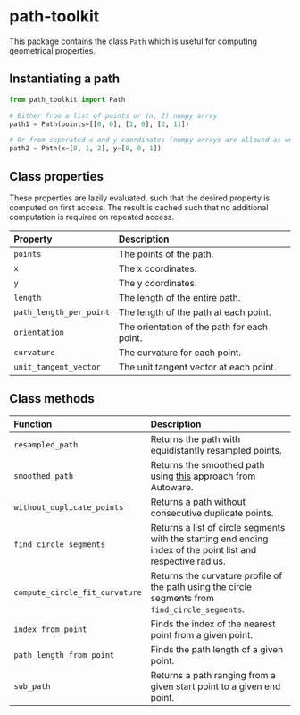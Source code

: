 # path-toolkit

This package contains the class `Path` which is useful for computing geometrical properties.

## Instantiating a path

```python
from path_toolkit import Path

# Either from a list of points or (n, 2) numpy array
path1 = Path(points=[[0, 0], [1, 0], [2, 1]])

# Or from seperated x and y coordinates (numpy arrays are allowed as well) 
path2 = Path(x=[0, 1, 2], y=[0, 0, 1])
```

## Class properties

These properties are lazily evaluated, such that the desired property is computed on first access.
The result is cached such that no additional computation is required on repeated access.

| Property                | Description                                 |
|:------------------------|:--------------------------------------------|
| `points`                | The points of the path.                     |
| `x`                     | The x coordinates.                          |
| `y`                     | The y coordinates.                          |
| `length`                | The length of the entire path.              |
| `path_length_per_point` | The length of the path at each point.       |
| `orientation`           | The orientation of the path for each point. |
| `curvature`             | The curvature for each point.               |
| `unit_tangent_vector`   | The unit tangent vector at each point.      |

## Class methods

| Function                       | Description                                                                                                                                                          |
|:-------------------------------|:---------------------------------------------------------------------------------------------------------------------------------------------------------------------|
| `resampled_path`               | Returns the path with equidistantly resampled points.                                                                                                                |
| `smoothed_path`                | Returns the smoothed path using [this](https://autowarefoundation.github.io/autoware.universe/main/planning/autoware_path_smoother/docs/eb/) approach from Autoware. |
| `without_duplicate_points`     | Returns a path without consecutive duplicate points.                                                                                                                 |
| `find_circle_segments`         | Returns a list of circle segments with the starting end ending index of the point list and respective radius.                                                        |
| `compute_circle_fit_curvature` | Returns the curvature profile of the path using the circle segments from `find_circle_segments`.                                                                     |
| `index_from_point`             | Finds the index of the nearest point from a given point.                                                                                                             |
| `path_length_from_point`       | Finds the path length of a given point.                                                                                                                              |
| `sub_path`                     | Returns a path ranging from a given start point to a given end point.                                                                                                |
